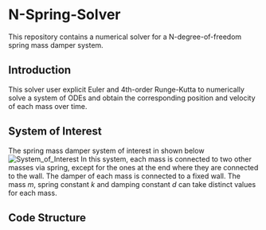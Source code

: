 # N-Spring-Solver

This repository contains a numerical solver for a N-degree-of-freedom spring mass damper system.

## Introduction

This solver user explicit Euler and 4th-order Runge-Kutta to numerically solve a system of ODEs and obtain the corresponding position and velocity of each mass over time.

## System of Interest 

The spring mass damper system of interest in shown below
![System_of_Interest](https://github.com/0-rion/N-Spring-Solver/assets/92618256/1b2b620c-3a83-4ebc-944b-83086176bde9)
In this system, each mass is connected to two other masses via spring, except for the ones at the end where they are connected to the wall. The damper of each mass is connected to a fixed wall. The mass $m$, spring constant $k$ and damping constant $d$ can take distinct values for each mass.

## Code Structure
